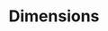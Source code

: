 ---
bigquery: https://console.cloud.google.com/bigquery?p=covid-19-dimensions-ai&page=table&d=data&t=publications
contributors: Digital Science, https://www.digital-science.com/
cost: Free for personal, non-commercial use.
description: Dimensions contains more than 100 million publications, ranging from
  articles published in scholarly journals, books and book chapters, to preprints
  and conference proceedings. All publications are contextualized with linked data
  sets, funding, publications, patents, clinical trials, and policy documents. You
  can also view associated categories, funders, institutions, and researcher profiles.
documentation: https://docs.dimensions.ai/bigquery/index.html
last_edit: Mon, 04 Apr 2022 19:04:00 GMT
location: https://www.dimensions.ai/products/free/
maintained_by: Digital Science, https://www.digital-science.com/
schema_fields: '[''original_abstract'', ''book_series_title'', ''aliases'', ''research_org_city_names'',
  ''funder_org_acronyms'', ''abstract'', ''labels'', ''category_for'', ''year'', ''expiration_year'',
  ''gender'', ''filing_year'', ''date_imported_gbq'', ''research_org_state_codes'',
  ''original_assignee'', ''start_year'', ''eisbn'', ''clinical_trial_ids'', ''metrics'',
  ''type'', ''arxiv_id'', ''priority_date'', ''filing_status'', ''conference'', ''funding_cad'',
  ''family_count'', ''associated_publication_id'', ''citations_count'', ''priority_year'',
  ''patent_ids'', ''relationships'', ''license'', ''cited_by_ids'', ''supporting_grant_ids'',
  ''current_assignee_countries'', ''funder_org_countries'', ''end_date'', ''description'',
  ''address'', ''concepts'', ''mesh_headings'', ''filing_date'', ''name'', ''funding_amount'',
  ''date_inserted'', ''altmetrics'', ''established'', ''types'', ''external_ids'',
  ''legal_events'', ''category_sdg'', ''research_orgs'', ''linkout'', ''original_title'',
  ''book_title'', ''source_id'', ''family_members_ids'', ''phase'', ''funding_nzd'',
  ''doi'', ''current_assignee_orgs'', ''original_assignee_orgs'', ''resulting_publication_doi'',
  ''isbn'', ''subtitles'', ''acronyms'', ''funding_details'', ''journal_lists'', ''repository_id'',
  ''family_id'', ''proceedings_title'', ''associated_publication_pmid'', ''research_org_state_names'',
  ''editors'', ''researcher_ids'', ''publisher'', ''active_years'', ''wikipedia_url'',
  ''email_address'', ''embargo_date'', ''parent_id'', ''research_org_countries'',
  ''category_hra'', ''publication_ids'', ''research_org_cities'', ''category_hrcs_hc'',
  ''journal'', ''acknowledgements'', ''category_icrp_cso'', ''research_org_country_names'',
  ''pmcid'', ''funder_org_state_codes'', ''original_assignee_countries'', ''funding_cny'',
  ''funder_orgs'', ''date_normal'', ''id'', ''funding_chf'', ''assignee_countries'',
  ''issue'', ''funding_usd'', ''funding_jpy'', ''granted_date'', ''date_print'', ''legal_status'',
  ''repository_name'', ''category_rcdc'', ''funding_currency'', ''reference_ids'',
  ''title'', ''categories'', ''citation_string'', ''funding_aud'', ''category_icrp_ct'',
  ''volume'', ''application_number'', ''language'', ''open_access_categories'', ''end_year'',
  ''created_date'', ''funder_org_cities'', ''current_assignee'', ''inventor_names'',
  ''links'', ''date'', ''resulting_publication_ids'', ''funding_eur'', ''pmid'', ''granted_year'',
  ''date_modified'', ''associated_publication_doi'', ''assignee_orgs'', ''funder_countries'',
  ''funder_org'', ''open_access_categories_v2'', ''publication_year'', ''registry'',
  ''organisation_details'', ''authors'', ''expiration_date'', ''start_date'', ''category_uoa'',
  ''pages'', ''date_online'', ''category_bra'', ''interventions'', ''publication_date'',
  ''cpc'', ''status'', ''ipcr'', ''category_hrcs_rac'', ''foa_number'', ''conditions'',
  ''kind'', ''funding_gbp'', ''brief_title'', ''mesh_terms'', ''investigators'', ''jurisdiction'',
  ''citations'', ''associated_grant_ids'', ''associated_publication_arxiv_id'', ''repository_url'',
  ''grant_number'', ''acronym'']'
shortname: dimensions
tags:
- scholarly literature
- patents
- funding
- clinical trials
- academic profiles
terms_of_use: 'Use of both the Dimensions COVID-19 dataset and full Dimensions dataset
  are subject to the Dimensions Terms of use: https://www.dimensions.ai/policies-terms-legal '
title: Dimensions
uuid: dcff88bd-fe6b-4fdb-8159-809bf9d7bc1c
---